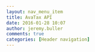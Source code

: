 ```yaml
---
layout: nav_menu_item
title: AvaTax API
date: 2016-01-28 10:07
author: jeremy.buller
comments: true
categories: [Header navigation]
---
```


